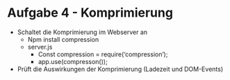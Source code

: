 # Aufgabe 4 - Komprimierung

- Schaltet die Komprimierung im Webserver an
  - Npm install compression
  - server.js
    - Const compression = require(‘compression’);
    - app.use(compresson());
- Prüft die Auswirkungen der Komprimierung (Ladezeit und DOM-Events)
